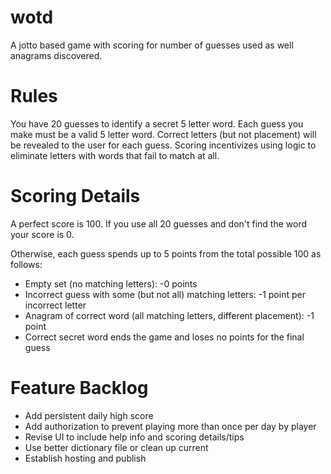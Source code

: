 # wotd

A jotto based game with scoring for number of guesses used as well anagrams discovered.

# Rules

You have 20 guesses to identify a secret 5 letter word.
Each guess you make must be a valid 5 letter word.
Correct letters (but not placement) will be revealed to the user for each guess.
Scoring incentivizes using logic to eliminate letters with words that fail to match at all.

# Scoring Details

A perfect score is 100. If you use all 20 guesses and don't find the word your score is 0.

Otherwise, each guess spends up to 5 points from the total possible 100 as follows:
* Empty set (no matching letters): -0 points
* Incorrect guess with some (but not all) matching letters: -1 point per incorrect letter
* Anagram of correct word (all matching letters, different placement): -1 point
* Correct secret word ends the game and loses no points for the final guess

# Feature Backlog

* Add persistent daily high score
* Add authorization to prevent playing more than once per day by player
* Revise UI to include help info and scoring details/tips
* Use better dictionary file or clean up current
* Establish hosting and publish